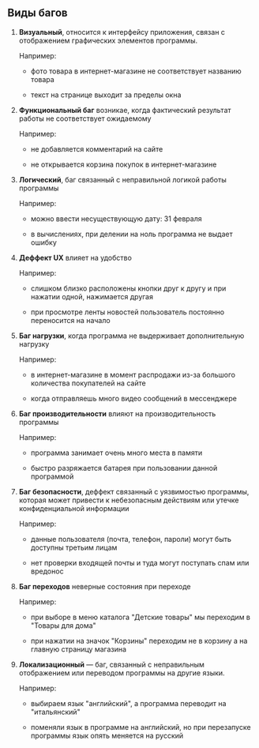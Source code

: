 ## Виды багов

1. **Визуальный**, относится к интерфейсу приложения, связан с отображением графических элементов программы.

    Например:

    - фото товара в интернет-магазине не соответствует названию товара

    - текст на странице выходит за пределы окна

2. **Функциональный баг** возникае, когда фактический результат работы не соответствует ожидаемому

    Например:

    - не добавляется комментарий на сайте

    - не открывается корзина покупок в интернет-магазине

3. **Логический**, баг связанный с неправильной логикой работы программы

    Например:

    - можно ввести несуществующую дату: 31 февраля

    - в вычислениях, при делении на ноль программа не выдает ошибку

4. **Деффект UX** влияет на удобство

    Например:

    - слишком близко расположены кнопки друг к другу и при нажатии одной, нажимается другая

    - при просмотре ленты новостей пользователь постоянно переносится на начало

5. **Баг нагрузки**, когда программа не выдерживает дополнительную нагрузку

    Например:

    - в интернет-магазине в момент распродажи из-за большого количества покупателей на сайте

    - когда отправляешь много видео сообщений в мессенджере

6. **Баг производительности** влияют на производительность программы

    Например:

    - программа занимает очень много места в памяти 

    - быстро разряжается батарея при пользовании данной программой

7. **Баг безопасности**, деффект связанный с уязвимостью программы, которая может привести к небезопасным действиям или утечке конфиденциальной информации

    Например: 

    - данные пользователя (почта, телефон, пароли) могут быть доступны третьим лицам

    - нет проверки входящей почты и туда могут поступать спам или вредонос

8.  **Баг переходов** неверные состояния при переходе

    Например:

    - при выборе в меню каталога "Детские товары" мы переходим в "Товары для дома"

    - при нажатии на значок "Корзины" переходим не в корзину а на главную страницу магазина

9.  **Локализационный** — баг, связанный с неправильным отображением или переводом программы на другие языки.

    Например:

    - выбираем язык "английский", а программа переводит на "итальянский"

    - поменяли язык в программе на английский, но при перезапуске программы язык опять меняется на русский 


